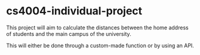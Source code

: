 # cs4004-individual-project

This project will aim to calculate the distances between the home address of students and the main campus of the university.

This will either be done through a custom-made function or by using an API.
